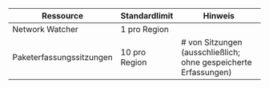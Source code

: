 | Ressource | Standardlimit | Hinweis |
| --- | --- | --- |
| Network Watcher | 1 pro Region  | |
| Paketerfassungssitzungen |10 pro Region |# von Sitzungen (ausschließlich; ohne gespeicherte Erfassungen) |


